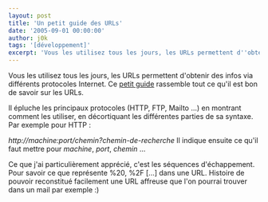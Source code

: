 ```yaml
---
layout: post
title: 'Un petit guide des URLs'
date: '2005-09-01 00:00:00'
author: j0k
tags: '[développement]'
excerpt: 'Vous les utilisez tous les jours, les URLs permettent d''obtenir des infos via différents protocoles Internet. Je vous propose un petit guide de ce standard.'
---
```


Vous les utilisez tous les jours, les URLs permettent d'obtenir des infos via différents protocoles Internet.  Ce [petit guide](http://www.upf.pf/~capolsin/cours_internet/URLs.htm) rassemble tout ce qu'il est bon de savoir sur les URLs.

  Il épluche les principaux protocoles (HTTP, FTP, Mailto ...) en montrant comment les utiliser, en décortiquant les différentes parties de sa syntaxe. Par exemple pour HTTP :

 *http://machine:port/chemin?chemin-de-recherche*
 Il indique ensuite ce qu'il faut mettre pour *machine*, *port*, *chemin* ...

  Ce que j'ai particulièrement apprécié, c'est les séquences d'échappement. Pour savoir ce que représente %20, %2F [...] dans une URL. Histoire de pouvoir reconstitué facilement une URL affreuse que l'on pourrai trouver dans un mail par exemple :)

